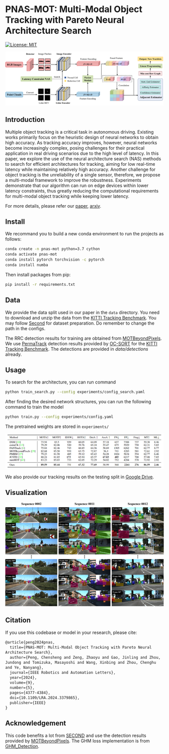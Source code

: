# PNAS-MOT: Multi-Modal Object Tracking with Pareto Neural Architecture Search

[![License: MIT](https://img.shields.io/badge/License-MIT-yellow.svg)](https://opensource.org/licenses/MIT)

![](assets/PNAS-MOT.png)

## Introduction

Multiple object tracking is a critical task in autonomous driving. Existing works primarily focus on the heuristic design of neural networks to obtain high accuracy. As tracking accuracy improves, however, neural networks become increasingly complex, posing challenges for their practical application in real driving scenarios due to the high level of latency. In this paper, we explore the use of the neural architecture search (NAS) methods to search for efficient architectures for tracking, aiming for low real-time latency while maintaining relatively high accuracy. Another challenge for object tracking is the unreliability of a single sensor, therefore, we propose a multi-modal framework to improve the robustness.  Experiments demonstrate that our algorithm can run on edge devices within lower latency constraints, thus greatly reducing the computational requirements for multi-modal object tracking while keeping lower latency.

For more details, please refer our [paper](https://ieeexplore.ieee.org/abstract/document/10476688), [arxiv](https://arxiv.org/abs/2403.15712).

## Install

We recommand you to build a new conda environment to run the projects as follows:
```bash
conda create -n pnas-mot python=3.7 cython
conda activate pnas-mot
conda install pytorch torchvision -c pytorch
conda install numba
```

Then install packages from pip:
```bash
pip install -r requirements.txt
```


## Data

We provide the data split used in our paper in the `data` directory. You need to download and unzip the data from the [KITTI Tracking Benchmark](http://www.cvlibs.net/datasets/kitti/eval_tracking.php). You may follow [Second](https://github.com/traveller59/second.pytorch) for dataset preparation. Do remember to change the path in the configs.

The RRC detection results for training are obtained from [MOTBeyondPixels](https://github.com/JunaidCS032/MOTBeyondPixels). We use [PermaTrack](https://github.com/TRI-ML/permatrack) detection results provided by [OC-SORT](https://github.com/noahcao/OC_SORT/blob/master/docs/GET_STARTED.md) for the [KITTI Tracking Benchmark](http://www.cvlibs.net/datasets/kitti/eval_tracking.php). The detections are provided in *data/detections* already.


## Usage
To search for the architecture, you can run command

```bash
python train_search.py --config experiments/config_search.yaml
```

After finding the desired network structures, you can run the following command to train the model

```bash
python train.py --config experiments/config.yaml
```

The pretrained weights are stored in `experiments/`

![](assets/Results.png)

We also provide our tracking results on the testing split in [Google Drive](https://drive.google.com/file/d/1rVx9gadYVacRryalJbvqQppaBppDtiVo/view?usp=drive_link).

## Visualization

![](assets/tracking_result.png)

## Citation

If you use this codebase or model in your research, please cite:
```
@article{peng2024pnas,
  title={PNAS-MOT: Multi-Modal Object Tracking with Pareto Neural Architecture Search},
  author={Peng, Chensheng and Zeng, Zhaoyu and Gao, Jinling and Zhou, Jundong and Tomizuka, Masayoshi and Wang, Xinbing and Zhou, Chenghu and Ye, Nanyang},
  journal={IEEE Robotics and Automation Letters},
  year={2024},
  volume={9},
  number={5},
  pages={4377-4384},
  doi={10.1109/LRA.2024.3379865},
  publisher={IEEE}
}
```

## Acknowledgement

This code benefits a lot from [SECOND](https://github.com/traveller59/second.pytorch) and use the detection results provided by [MOTBeyondPixels](https://github.com/JunaidCS032/MOTBeyondPixels). The GHM loss implementation is from [GHM_Detection](https://github.com/libuyu/GHM_Detection).
